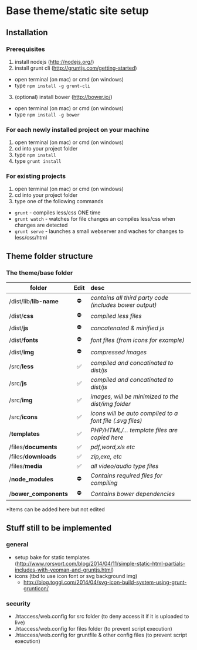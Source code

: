 # Base theme/static site setup

## Installation
### Prerequisites

1. install nodejs (http://nodejs.org/)
2. install grunt cli (http://gruntjs.com/getting-started)
  - open terminal (on mac) or cmd (on windows)
  - type `npm install -g grunt-cli`
3. (optional) install bower (http://bower.io/)
  - open terminal (on mac) or cmd (on windows)
  - type `npm install -g bower`

### For each newly installed project on your machine
1. open terminal (on mac) or cmd (on windows)
2. cd into your project folder
3. type `npm install`
4. type `grunt install`

### For existing projects
1. open terminal (on mac) or cmd (on windows)
2. cd into your project folder
3. type one of the following commands
  - `grunt` - compiles less/css ONE time
  - `grunt watch` - watches for file changes an compiles less/css when changes are detected
  - `grunt serve` - launches a small webserver and waches for changes to less/css/html


## Theme folder structure

### The theme/base folder
| folder                        |Edit |desc|
| ----------------------------- |:---:|:-------------  |
|  /dist/lib/**lib-name**       | :no_entry:  |  *contains all third party code (includes bower output)* |
|  /dist/**css**                | :no_entry:  |  *compiled less files* |
|  /dist/**js**                 | :no_entry:  |  *concatenated & minified js* |
|  /dist/**fonts**              | :no_entry:  |  *font files (from icons for example)* |
|  /dist/**img**                | :no_entry:  |  *compressed images* |
|  /src/**less**                | :white_check_mark:  |  *compiled and concatinated to dist/js* |
|  /src/**js**                  | :white_check_mark:  |  *compiled and concatinated to dist/js* |
|  /src/**img**                 | :white_check_mark:  |  *images, will be minimized to the dist/img folder* |
|  /src/**icons**               | :white_check_mark:  |  *icons will be auto compiled to a font file (.svg files)* |
|  /**templates**               | :white_check_mark:  |  *PHP/HTML/... template files are copied here* |
|  /files/**documents**         | :white_check_mark:  |  *pdf,word,xls etc* |
|  /files/**downloads**         | :white_check_mark:  |  *zip,exe, etc* |
|  /files/**media**             | :white_check_mark:  |  *all video/audio type files* |
|  /**node_modules**            | :no_entry:  |  *Contains required files for compiling*  |
|  /**bower_components**        | :no_entry:  |  *Contains bower dependencies*  |

*Items can be added here but not edited

## Stuff still to be implemented
### general
- setup bake for static templates (http://www.rorsvort.com/blog/2014/04/11/simple-static-html-partials-includes-with-yeoman-and-gruntjs.html)
- icons (tbd to use icon font or svg background img)
  - http://blog.toggl.com/2014/04/svg-icon-build-system-using-grunt-grunticon/

### security
- .htaccess/web.config for src folder (to deny access it if it is uploaded to live)
- .htaccess/web.config for files folder (to prevent script execution)
- .htaccess/web.config for gruntfile & other config files (to prevent script execution)
